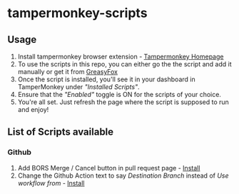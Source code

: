 # tampermonkey-scripts

## Usage

1. Install tampermonkey browser extension - [Tampermonkey Homepage](https://www.tampermonkey.net/index.php)
2. To use the scripts in this repo, you can either go the the script and add it manually or get it from [GreasyFox](https://greasyfork.org/en)
3. Once the script is installed, you'll see it in your dashboard in TamperMonkey under _"Installed Scripts"_.
4. Ensure that the _"Enabled"_ toggle is ON for the scripts of your choice.
5. You're all set. Just refresh the page where the script is supposed to run and enjoy!

## List of Scripts available

### **Github**

1. Add BORS Merge / Cancel button in pull request page - [Install](https://greasyfork.org/en/scripts/461964-github-bors-merge)
2. Change the Github Action text to say _Destination Branch_ instead of _Use workflow from_ - [Install](https://greasyfork.org/en/scripts/461965-run-workflow-label-enhancer)
